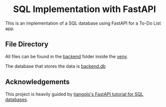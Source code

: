 <h1 align="center">SQL Implementation with FastAPI</h1>
This is an implementation of a SQL database using FastAPI for a To-Do List app.

## File Directory
All files can be found in the [backend](venv/backend) folder inside the [venv](venv).

The database that stores the data is [backend.db](venv/backend.db)

## Acknowledgements
This project is heavily guided by [tiangolo's FastAPI tutorial for SQL databases](https://fastapi.tiangolo.com/tutorial/sql-databases/).